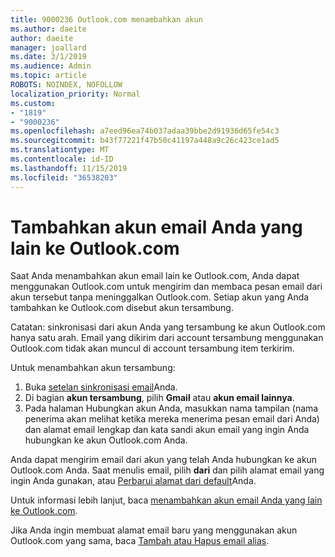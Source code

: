 ```yaml
---
title: 9000236 Outlook.com menambahkan akun
ms.author: daeite
author: daeite
manager: joallard
ms.date: 3/1/2019
ms.audience: Admin
ms.topic: article
ROBOTS: NOINDEX, NOFOLLOW
localization_priority: Normal
ms.custom:
- "1819"
- "9000236"
ms.openlocfilehash: a7eed96ea74b037adaa39bbe2d91936d65fe54c3
ms.sourcegitcommit: b43f77221f47b50c41197a448a9c26c423ce1ad5
ms.translationtype: MT
ms.contentlocale: id-ID
ms.lasthandoff: 11/15/2019
ms.locfileid: "36538203"
---
```

# <a name="add-your-other-email-accounts-to-outlookcom"></a>Tambahkan akun email Anda yang lain ke Outlook.com

Saat Anda menambahkan akun email lain ke Outlook.com, Anda dapat menggunakan Outlook.com untuk mengirim dan membaca pesan email dari akun tersebut tanpa meninggalkan Outlook.com. Setiap akun yang Anda tambahkan ke Outlook.com disebut akun tersambung.

Catatan: sinkronisasi dari akun Anda yang tersambung ke akun Outlook.com hanya satu arah. Email yang dikirim dari account tersambung menggunakan Outlook.com tidak akan muncul di account tersambung item terkirim.

Untuk menambahkan akun tersambung:

1. Buka [setelan sinkronisasi email](https://go.microsoft.com/fwlink/?linkid=875264)Anda.
2. Di bagian **akun tersambung**, pilih **Gmail** atau **akun email lainnya**.
3. Pada halaman Hubungkan akun Anda, masukkan nama tampilan (nama penerima akan melihat ketika mereka menerima pesan email dari Anda) dan alamat email lengkap dan kata sandi akun email yang ingin Anda hubungkan ke akun Outlook.com Anda.

Anda dapat mengirim email dari akun yang telah Anda hubungkan ke akun Outlook.com Anda. Saat menulis email, pilih **dari** dan pilih alamat email yang ingin Anda gunakan, atau [Perbarui alamat dari default](https://go.microsoft.com/fwlink/?linkid=875264)Anda.

Untuk informasi lebih lanjut, baca [menambahkan akun email Anda yang lain ke Outlook.com](https://support.office.com/article/c5224df4-5885-4e79-91ba-523aa743f0ba?wt.mc_id=Office_Outlook_com_Alchemy).

Jika Anda ingin membuat alamat email baru yang menggunakan akun Outlook.com yang sama, baca [Tambah atau Hapus email alias](https://support.office.com/article/459b1989-356d-40fa-a689-8f285b13f1f2?wt.mc_id=Office_Outlook_com_Alchemy).